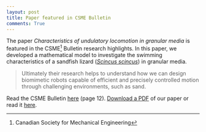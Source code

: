 ```yaml
---
layout: post
title: Paper featured in CSME Bulletin
comments: True
---
```


The paper *Characteristics of undulatory locomotion in granular media* is featured in the CSME[^footnote] Bulletin research highlights. In this paper, we developed a mathematical model to investigate the swimming characteristics of a sandfish lizard ([*Scincus scincus*](https://en.wikipedia.org/wiki/Scincus_scincus)) in granular media.


>Ultimately their research helps to understand how we can design biomimetic
robots capable of efficient and precisely controlled motion through challenging environments,
such as sand.

Read the CSME Bulletin [here](http://www.csme-scgm.ca/sites/all/themes/csme/uploaded/CSME_publications/BULLETIN-SPRING%202016.pdf) (page 12). [Download a PDF](/assets/pof1.pdf) of our paper or read it [here](http://scitation.aip.org/content/aip/journal/pof2/28/3/10.1063/1.4942895).

[^footnote]: Canadian Society for Mechanical Engineering